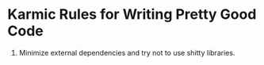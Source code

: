 # Karmic Rules for Writing Pretty Good Code

1. Minimize external dependencies and try not to use shitty libraries.
